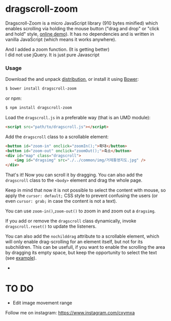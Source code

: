 dragscroll-zoom
==========

Dragscroll-Zoom is a micro JavaScript library (910 bytes minified) which
enables scrolling via holding the mouse button ("drag and drop" or
"click and hold" style, [online
demo](http://asvd.github.io/dragscroll/)). It has no dependencies and
is written in vanilla JavaScript (which means it works anywhere).  

And I added a zoom function. (It is getting better)  
I did not use jQuery. It is just pure Javascript

### Usage


Download the and unpack
[distribution](https://github.com/cymakr/dragscroll/archive/v0.1.tar.gz),
or install it using [Bower](http://bower.io/):

```sh
$ bower install dragscroll-zoom
```

or npm:

```sh
$ npm install dragscroll-zoom
```

Load the `dragscroll.js` in a preferable way (that is an UMD module):

```html
<script src="path/to/dragscroll.js"></script>
```

Add the `dragscroll` class to a scrollable element:

```html
<button id="zoom-in" onclick="zoomIn();">확대</button>
<button id="zoom-out" onclick="zoomOut();">축소</button>
<div id="map" class="dragscroll">
    <img id="dragsimg" src="./../common/img/거제통영지도.jpg" />
</div>
```

That's it! Now you can scroll it by dragging. You can also add the
`dragscroll` class to the `<body>` element and drag the whole page.

Keep in mind that now it is not possible to select the content with
mouse, so apply the `cursor: default;` CSS style to prevent confusing
the users (or even `cursor: grab;` in case the content is not a text).

You can use `zoom-in()`,`zoom-out()` to zoom in and zoom out a `dragsimg`.

If you add or remove the `dragscroll` class dynamically, invoke
`dragscroll.reset()` to update the listeners.

You can also add the `nochilddrag` attribute to a scrollable element,
which will only enable drag-scrolling for an element itself, but not
for its subchildren. This can be usefull, if you want to enable the
scrolling the area by dragging its empty space, but keep the
opportunity to select the text (see
[example](http://asvd.github.io/jailed/demos/web/process/)).

-
TO DO
==========

* Edit image movement range

Follow me on instagram: https://www.instagram.com/cxymxa

